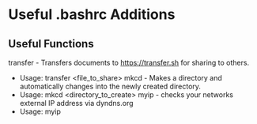 # Useful .bashrc Additions

## Useful Functions

transfer - Transfers documents to https://transfer.sh for sharing to others.
- Usage: transfer <file_to_share>
mkcd - Makes a directory and automatically changes into the newly created directory.
- Usage: mkcd <directory_to_create>
myip - checks your networks external IP address via dyndns.org
- Usage: myip